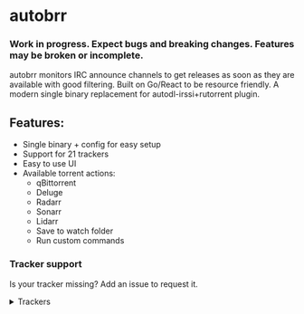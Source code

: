# autobrr

### Work in progress. Expect bugs and breaking changes. Features may be broken or incomplete.

autobrr monitors IRC announce channels to get releases as soon as they are available with good filtering. Built on Go/React to be resource friendly. A modern single binary replacement for autodl-irssi+rutorrent plugin.

## Features:

* Single binary + config for easy setup
* Support for 21 trackers
* Easy to use UI
* Available torrent actions:
  * qBittorrent
  * Deluge
  * Radarr
  * Sonarr
  * Lidarr
  * Save to watch folder
  * Run custom commands

### Tracker support

Is your tracker missing? Add an issue to request it.

<details>
  <summary>Trackers</summary>

  * AlphaRatio
  * AnimeBytes
  * BeyondHD
  * BTN
  * EMP
  * FileList
  * GazelleGames
  * HD-Torrents
  * IPTorrents
  * Milkie
  * MoreThanTV
  * Nebulance
  * Orpheus
  * PTP
  * RED
  * Superbits
  * TorrentDay
  * TorrentLeech
  * TorrentSeeds
  * TranceTraffic
  * UHDBits
</details>